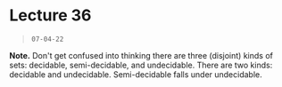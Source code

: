 # Lecture 36

> `07-04-22`

**Note.** Don't get confused into thinking there are three (disjoint) kinds of sets: decidable, semi-decidable, and undecidable. There are two kinds: decidable and undecidable. Semi-decidable falls under undecidable.



